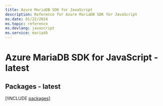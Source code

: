 ```yaml
---
title: Azure MariaDB SDK for JavaScript
description: Reference for Azure MariaDB SDK for JavaScript
ms.date: 01/22/2024
ms.topic: reference
ms.devlang: javascript
ms.service: mariadb
---
```

# Azure MariaDB SDK for JavaScript - latest
## Packages - latest
[!INCLUDE [packages](mariadb-index.md)]